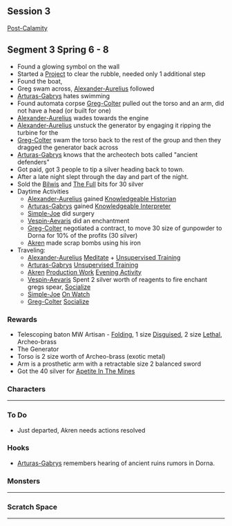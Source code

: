 ## Session 3
[Post-Calamity](Post-Calamity)

## Segment 3 Spring 6 - 8
* Found a glowing symbol on the wall
* Started a [Project](../../Skills#Project) to clear the rubble, needed only 1 additional step
* Found the boat,
* Greg swam across, [Alexander-Aurelius](Alexander-Aurelius) followed
* [Arturas-Gabrys](Arturas-Gabrys) hates swimming
* Found automata corpse [Greg-Colter](Greg-Colter) pulled out the torso and an arm, did not have a head (or built for one)
* [Alexander-Aurelius](Alexander-Aurelius) wades towards the engine
* [Alexander-Aurelius](Alexander-Aurelius) unstuck the generator by engaging it ripping the turbine for the 
* [Greg-Colter](Greg-Colter) swam the torso back to the rest of the group and then they dragged the generator back across
* [Arturas-Gabrys](Arturas-Gabrys) knows that the archeotech bots called "ancient defenders"
* Got paid, got 3 people to tip a silver heading back to town.
* After a late night slept through the day and part of the night.
* Sold the [Bilwis](Monsters#Bilwis) and [The Full](Monsters#The%20Full) bits for 30 silver
* Daytime Activities
	* [Alexander-Aurelius](Alexander-Aurelius) gained [Knowledgeable Historian](../../Chronicler#Knowledgeable%20Historian)
	* [Arturas-Gabrys](Arturas-Gabrys) gained [Knowledgeable Interpreter](../../Chronicler#Knowledgeable%20Interpreter)
	* [Simple-Joe](Simple-Joe) did surgery
	* [Vespin-Aevaris](Vespin-Aevaris) did an enchantment
	* [Greg-Colter](Greg-Colter) negotiated a contract, to move 30 size of gunpowder to Dorna for 10% of the profits (30 silver)
	* [Akren](Akren) made scrap bombs using his iron
* Traveling:
	* [Alexander-Aurelius](Alexander-Aurelius) [Meditate](../../Activities#Meditate) + [Unsupervised Training](../../Activities#Unsupervised%20Training)
	* [Arturas-Gabrys](Arturas-Gabrys) [Unsupervised Training](../../Activities#Unsupervised%20Training)
	* [Akren](Akren) [Production Work](../../Activities#Production%20Work) [Evening Activity](../../Activities#Evening%20Activity)
	* [Vespin-Aevaris](Vespin-Aevaris) Spent 2 silver worth of reagents to fire enchant gregs spear, [Socialize](../../Activities#Socialize)
	* [Simple-Joe](Simple-Joe) [On Watch](../../Activities#On%20Watch)
	* [Greg-Colter](Greg-Colter) [Socialize](../../Activities#Socialize)

### Rewards
* Telescoping baton MW Artisan - [Folding](../../Weapon-Traits#Folding), 1 size [Disguised](../../Weapon-Traits#Disguised), 2 size [Lethal](../../Weapon-Traits#Lethal), Archeo-brass
* The Generator
* Torso is 2 size worth of Archeo-brass (exotic metal)
* Arm is a prosthetic arm with a retractable size 2 balanced sword
* Got the 40 silver for [Apetite In The Mines](Hooks#Apetite%20In%20The%20Mines)

### Characters
 ---

### To Do
* Just departed, Akren needs actions resolved

### Hooks
* [Arturas-Gabrys](Arturas-Gabrys) remembers hearing of ancient ruins rumors in Dorna.


### Monsters
---

### Scratch Space
---